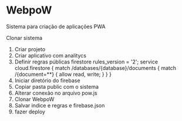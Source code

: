 # WebpoW
Sistema para criação de aplicações PWA




Clonar sistema

1. Criar projeto
2. Criar aplicativo com analitycs
3. Definir regras públicas firestore
rules_version = '2';
service cloud.firestore {
  match /databases/{database}/documents {
    match /{document=**} {
      allow read, write;
    }
  }
}
4. Iniciar diretório do firebase
5. Copiar pasta public com o sistema 
6. Alterar conexão no arquivo pow.js
7. Clonar WebpoW
8. Salvar indice e regras e firebase.json
9. fazer deploy
